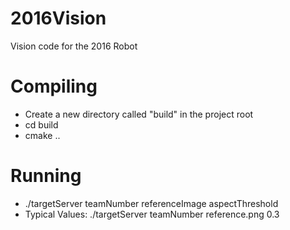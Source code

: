 # 2016Vision
Vision code for the 2016 Robot

# Compiling
- Create a new directory called "build" in the project root
- cd build
- cmake ..

# Running
- ./targetServer teamNumber referenceImage aspectThreshold
- Typical Values: ./targetServer teamNumber reference.png 0.3
